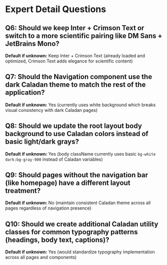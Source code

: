 # Expert Detail Questions

## Q6: Should we keep Inter + Crimson Text or switch to a more scientific pairing like DM Sans + JetBrains Mono?
**Default if unknown:** Keep Inter + Crimson Text (already loaded and optimized, Crimson Text adds elegance for scientific content)

## Q7: Should the Navigation component use the dark Caladan theme to match the rest of the application?
**Default if unknown:** Yes (currently uses white background which breaks visual consistency with dark Caladan pages)

## Q8: Should we update the root layout body background to use Caladan colors instead of basic light/dark grays?
**Default if unknown:** Yes (body className currently uses basic `bg-white dark:bg-gray-900` instead of Caladan variables)

## Q9: Should pages without the navigation bar (like homepage) have a different layout treatment?
**Default if unknown:** No (maintain consistent Caladan theme across all pages regardless of navigation presence)

## Q10: Should we create additional Caladan utility classes for common typography patterns (headings, body text, captions)?
**Default if unknown:** Yes (would standardize typography implementation across all pages and components)